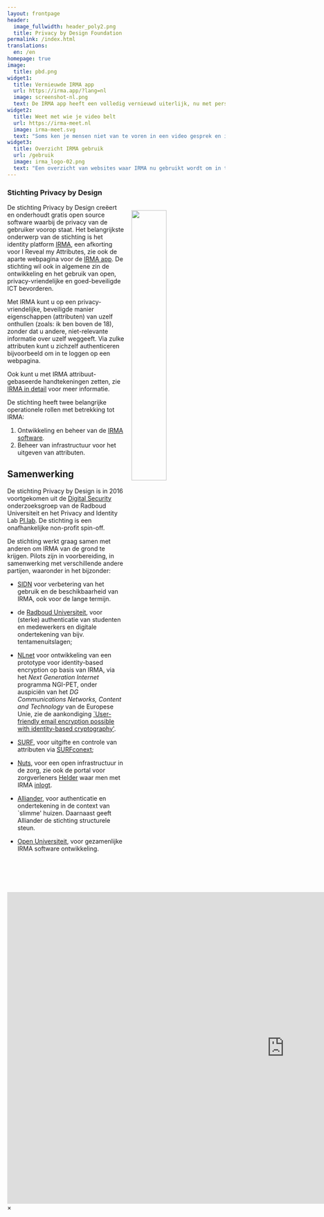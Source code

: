 ```yaml
---
layout: frontpage
header:
  image_fullwidth: header_poly2.png
  title: Privacy by Design Foundation
permalink: /index.html
translations:
  en: /en
homepage: true
image:
  title: pbd.png
widget1:
  title: Vernieuwde IRMA app
  url: https://irma.app/?lang=nl
  image: screenshot-nl.png
  text: De IRMA app heeft een volledig vernieuwd uiterlijk, nu met persoonlijke gegevens in handige en overzichtelijke kaartjes. Probeer het zelf uit.
widget2:
  title: Weet met wie je video belt
  url: https://irma-meet.nl
  image: irma-meet.svg
  text: "Soms ken je mensen niet van te voren in een video gesprek en is zekerheid over wie ze zijn belangrijk. IRMA geeft die zekerheid in een nieuwe dienst voor geautheniceerde video gesprekken."
widget3:
  title: Overzicht IRMA gebruik
  url: /gebruik
  image: irma_logo-02.png
  text: "Een overzicht van websites waar IRMA nu gebruikt wordt om in te loggen."
---
```


### Stichting Privacy by Design

<img src="/images/pbd.png" style="float: right; width: 40%; padding: 15px" />

De stichting Privacy by Design creëert en onderhoudt gratis open source software waarbij de privacy van de gebruiker voorop staat. Het belangrijkste onderwerp van de stichting is het identity platform [IRMA](/irma), een afkorting voor I Reveal my Attributes, zie ook de aparte webpagina voor de [IRMA app](https://irma.app/). De stichting wil ook in algemene zin de ontwikkeling en het gebruik van open, privacy-vriendelijke en goed-beveiligde ICT bevorderen.

Met IRMA kunt u op een privacy-vriendelijke, beveiligde manier eigenschappen (attributen) van uzelf onthullen (zoals: ik ben boven de 18), zonder dat u andere, niet-relevante informatie over uzelf weggeeft. Via zulke attributen kunt u zichzelf authenticeren bijvoorbeeld om in te loggen op een webpagina. 

Ook kunt u met IRMA attribuut-gebaseerde handtekeningen zetten, zie [IRMA in detail](/irma-uitleg) voor meer informatie.

<p style="margin-bottom: 0;">De stichting heeft twee belangrijke operationele rollen met betrekking tot IRMA:</p>

1. Ontwikkeling en beheer van de [IRMA software](http://github.com/privacybydesign).
2. Beheer van infrastructuur voor het uitgeven van attributen.

## Samenwerking

De stichting Privacy by Design is in 2016 voortgekomen uit de [Digital Security](http://www.ru.nl/ds/) onderzoeksgroep van de Radboud Universiteit en het Privacy and Identity Lab [PI.lab](http://www.pilab.nl). De stichting is een onafhankelijke non-profit spin-off.

De stichting werkt graag samen met anderen om IRMA van de grond te
krijgen. Pilots zijn in voorbereiding, in samenwerking met
verschillende andere partijen, waaronder in het bijzonder:

 * [SIDN](https://sidn.nl) voor verbetering van het gebruik en
   de beschikbaarheid van IRMA, ook voor de lange termijn.

 * de [Radboud Universiteit](https://www.ru.nl), voor (sterke)
   authenticatie van studenten en medewerkers en digitale
   ondertekening van bijv. tentamenuitslagen;

* [NLnet](https://nlnet.nl) voor ontwikkeling van een prototype voor
   identity-based encryption op basis van IRMA, via het *Next
   Generation Internet* programma NGI-PET, onder auspiciën van het *DG
   Communications Networks, Content and Technology* van de Europese
   Unie, zie de aankondiging [`User-friendly email encryption possible
   with identity-based
   cryptography'](https://www.ngi.eu/news/2019/08/20/user-friendly-email-encryption-possible-with-identity-based-cryptography/).

 * [SURF](https://www.surf.nl), voor uitgifte en controle van
   attributen via [SURFconext](https://www.surfconext.nl);

 * [Nuts](https://nuts.nl), voor een open infrastructuur in de zorg,
   zie ook de portal voor zorgverleners
   [Helder](https://helder.health/) waar men met IRMA
   [inlogt](https://helder.health/login).

 * [Alliander](http://www.alliander.nl), voor authenticatie en
   ondertekening in de context van `slimme' huizen. Daarnaast geeft
   Alliander de stichting structurele steun.

 * [Open Universiteit](https://www.ou.nl/), voor gezamenlijke IRMA
   software ontwikkeling.

<div id="videoModal" class="reveal-modal large" data-reveal="">
  <div class="flex-video widescreen vimeo" style="display: block;">
    <iframe width="1280" height="720" src="https://www.youtube-nocookie.com/embed/ctz-GoIL6W0?start=217" frameborder="0" allowfullscreen></iframe>
  </div>
  <a class="close-reveal-modal">&#215;</a>
</div>

